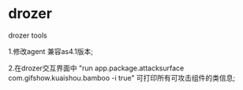 # drozer
drozer tools

1.修改agent 兼容as4.1版本;

2.在drozer交互界面中 "run app.package.attacksurface com.gifshow.kuaishou.bamboo -i true" 可打印所有可攻击组件的类信息;

